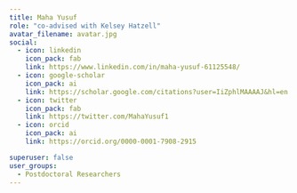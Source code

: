 ```yaml
---
title: Maha Yusuf
role: "co-advised with Kelsey Hatzell"
avatar_filename: avatar.jpg
social:
  - icon: linkedin
    icon_pack: fab
    link: https://www.linkedin.com/in/maha-yusuf-61125548/
  - icon: google-scholar
    icon_pack: ai
    link: https://scholar.google.com/citations?user=IiZphlMAAAAJ&hl=en
  - icon: twitter
    icon_pack: fab
    link: https://twitter.com/MahaYusuf1
  - icon: orcid
    icon_pack: ai
    link: https://orcid.org/0000-0001-7908-2915

superuser: false
user_groups:
  - Postdoctoral Researchers
---
```


